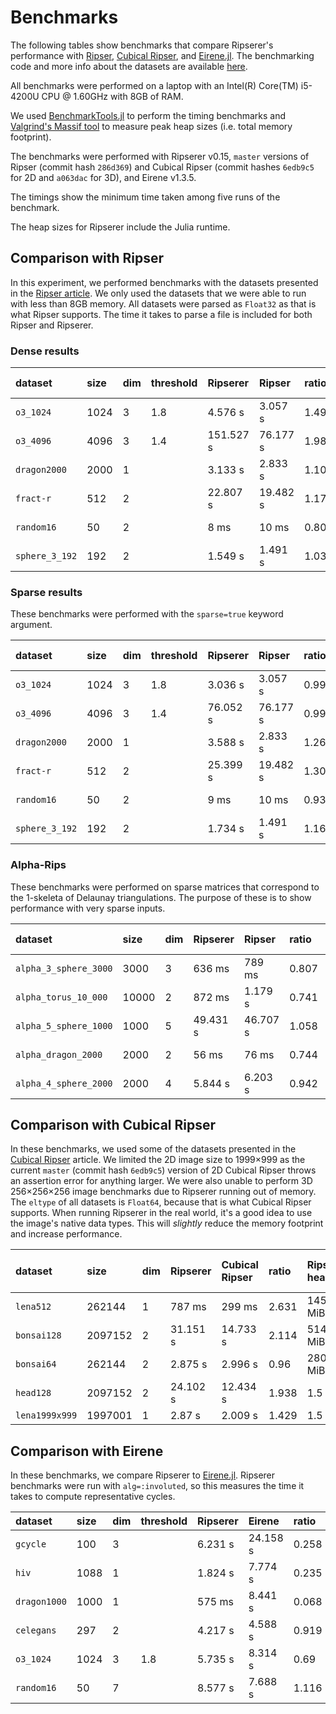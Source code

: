 # Benchmarks

The following tables show benchmarks that compare Ripserer's performance with
[Ripser](https://github.com/Ripser/ripser), [Cubical
Ripser](https://github.com/CubicalRipser/), and
[Eirene.jl](https://github.com/Eetion/Eirene.jl). The benchmarking code and more info about
the datasets are available [here](https://github.com/mtsch/RipsererBenchmarks.jl).

All benchmarks were performed on a laptop with an Intel(R) Core(TM) i5-4200U CPU @ 1.60GHz
with 8GB of RAM.

We used [BenchmarkTools.jl](https://github.com/JuliaCI/BenchmarkTools.jl/) to perform the
timing benchmarks and [Valgrind's Massif
tool](https://www.valgrind.org/docs/manual/ms-manual.html) to measure peak heap sizes
(i.e. total memory footprint).

The benchmarks were performed with Ripserer v0.15, `master` versions of Ripser (commit
hash `286d369`) and Cubical Ripser (commit hashes `6edb9c5` for 2D and `a063dac` for 3D),
and Eirene v1.3.5.

The timings show the minimum time taken among five runs of the benchmark.

The heap sizes for Ripserer include the Julia runtime.

## Comparison with Ripser

In this experiment, we performed benchmarks with the datasets presented in the [Ripser
article](https://arxiv.org/abs/1908.02518). We only used the datasets that we were able to
run with less than 8GB memory. All datasets were parsed as `Float32` as that is what Ripser
supports. The time it takes to parse a file is included for both Ripser and Ripserer.

### Dense results

|dataset       |size|dim|threshold|Ripserer|Ripser   |ratio|Ripserer heap|Ripser heap|
|:-------------|:---|:--|:--------|:-------|:--------|:----|:------------|:----------|
|`o3_1024`     |1024|3  |1.8      |4.576 s |3.057 s  |1.497|374.1 MiB    |151.0 MiB  |
|`o3_4096`     |4096|3  |1.4      |151.527 s|76.177 s|1.989|4.7 GiB      |4.1 GiB    |
|`dragon2000`  |2000|1  |         |3.133 s |2.833 s  |1.106|316.7 MiB    |296.8 MiB  |
|`fract-r`     |512 |2  |         |22.807 s|19.482 s |1.171|2.2 GiB      |2.0 GiB    |
|`random16`    |50  |2  |         |8 ms    |10 ms    |0.803|111.1 MiB    |1.1 MiB    |
|`sphere_3_192`|192 |2  |         |1.549 s |1.491 s  |1.039|287.0 MiB    |209.5 MiB  |

### Sparse results

These benchmarks were performed with the `sparse=true` keyword argument.

|dataset       |size|dim|threshold|Ripserer|Ripser   |ratio|Ripserer heap|Ripser heap|
|:-------------|:---|:--|:--------|:-------|:--------|:----|:------------|:----------|
|`o3_1024`     |1024|3  |1.8      |3.036 s |3.057 s  |0.993|418.2 MiB    |151.0 MiB  |
|`o3_4096`     |4096|3  |1.4      |76.052 s|76.177 s |0.998|4.9 GiB      |4.1 GiB    |
|`dragon2000`  |2000|1  |         |3.588 s |2.833 s  |1.267|350.4 MiB    |296.8 MiB  |
|`fract-r`     |512 |2  |         |25.399 s|19.482 s |1.304|2.2 GiB      |2.0 GiB    |
|`random16`    |50  |2  |         |9 ms    |10 ms    |0.932|111.1 MiB    |1.1 MiB    |
|`sphere_3_192`|192 |2  |         |1.734 s |1.491 s  |1.163|288.5 MiB    |209.5 MiB  |

### Alpha-Rips

These benchmarks were performed on sparse matrices that correspond to the 1-skeleta of
Delaunay triangulations. The purpose of these is to show performance with very sparse
inputs.

|dataset              |size |dim|Ripserer  |Ripser    |ratio|Ripserer heap|Ripser heap|
|:--------------------|:----|:--|:---------|:---------|:----|:------------|:----------|
|`alpha_3_sphere_3000`|3000 |3  |636 ms    |789 ms    |0.807|138.4 MiB    |33.2 MiB   |
|`alpha_torus_10_000` |10000|2  |872 ms    |1.179 s   |0.741|130.0 MiB    |27.7 MiB   |
|`alpha_5_sphere_1000`|1000 |5  |49.431 s  |46.707 s  |1.058|387.2 MiB    |202.0 MiB  |
|`alpha_dragon_2000`  |2000 |2  |56 ms     |76 ms     |0.744|2.4 GiB      |1.5 GiB    |
|`alpha_4_sphere_2000`|2000 |4  |5.844 s   |6.203 s   |0.942|110.9 MiB    |33.2 MiB   |

## Comparison with Cubical Ripser

In these benchmarks, we used some of the datasets presented in the [Cubical
Ripser](https://arxiv.org/abs/2005.12692) article. We limited the 2D image size to 1999×999
as the current `master` (commit hash `6edb9c5`) version of 2D Cubical Ripser throws an
assertion error for anything larger. We were also unable to perform 3D 256×256×256 image
benchmarks due to Ripserer running out of memory. The `eltype` of all datasets is `Float64`,
because that is what Cubical Ripser supports. When running Ripserer in the real world, it's
a good idea to use the image's native data types. This will _slightly_ reduce the memory
footprint and increase performance.

|dataset       |size   |dim|Ripserer  |Cubical Ripser|ratio|Ripserer heap|Cubical Ripser heap|
|:-------------|:------|:--|:---------|:-------------|:----|:------------|:------------------|
|`lena512`     |262144 |1  |787 ms    |299 ms        |2.631|145.0 MiB    |49.3 MiB           |
|`bonsai128`   |2097152|2  |31.151 s  |14.733 s      |2.114|514.4 MiB    |186.7 MiB          |
|`bonsai64`    |262144 |2  |2.875 s   |2.996 s       |0.96 |280.6 MiB    |1.3 GiB            |
|`head128`     |2097152|2  |24.102 s  |12.434 s      |1.938|1.5 GiB      |1.9 GiB            |
|`lena1999x999`|1997001|1  |2.87 s    |2.009 s       |1.429|1.5 GiB      |1.9 GiB            |

## Comparison with Eirene

In these benchmarks, we compare Ripserer to
[Eirene.jl](https://github.com/Eetion/Eirene.jl). Ripserer benchmarks were run with
`alg=:involuted`, so this measures the time it takes to compute representative cycles.

|dataset     |size|dim|threshold|Ripserer  |Eirene  |ratio|
|:-----------|:---|:--|:--------|:---------|:-------|:----|
|`gcycle`    |100 |3  |         |6.231 s   |24.158 s|0.258|
|`hiv`       |1088|1  |         |1.824 s   |7.774 s |0.235|
|`dragon1000`|1000|1  |         |575 ms    |8.441 s |0.068|
|`celegans`  |297 |2  |         |4.217 s   |4.588 s |0.919|
|`o3_1024`   |1024|3  |1.8      |5.735 s   |8.314 s |0.69 |
|`random16`  |50  |7  |         |8.577 s   |7.688 s |1.116|
